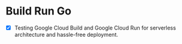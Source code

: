 # Build Run Go

- [x] Testing Google Cloud Build and Google Cloud Run for serverless architecture and hassle-free deployment.